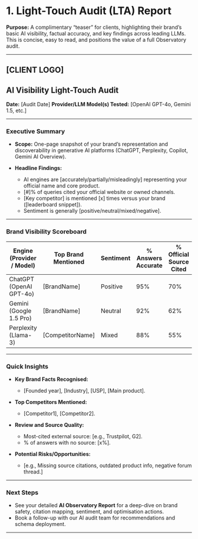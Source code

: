 # 1. Light-Touch Audit (LTA) Report

**Purpose:**
A complimentary “teaser” for clients, highlighting their brand’s basic AI visibility, factual accuracy, and key findings across leading LLMs. This is concise, easy to read, and positions the value of a full Observatory audit.

---

## \[CLIENT LOGO]

## AI Visibility Light-Touch Audit

**Date:** \[Audit Date]
**Provider/LLM Model(s) Tested:** \[OpenAI GPT-4o, Gemini 1.5, etc.]

---

### Executive Summary

* **Scope:** One-page snapshot of your brand’s representation and discoverability in generative AI platforms (ChatGPT, Perplexity, Copilot, Gemini AI Overview).
* **Headline Findings:**

  * AI engines are \[accurately/partially/misleadingly] representing your official name and core product.
  * \[#]% of queries cited your official website or owned channels.
  * \[Key competitor] is mentioned \[x] times versus your brand (\[leaderboard snippet]).
  * Sentiment is generally \[positive/neutral/mixed/negative].

---

### Brand Visibility Scoreboard

| Engine (Provider / Model) | Top Brand Mentioned | Sentiment | % Answers Accurate | % Official Source Cited |
| ------------------------- | ------------------- | --------- | ------------------ | ----------------------- |
| ChatGPT (OpenAI GPT-4o)   | \[BrandName]        | Positive  | 95%                | 70%                     |
| Gemini (Google 1.5 Pro)   | \[BrandName]        | Neutral   | 92%                | 62%                     |
| Perplexity (Llama-3)      | \[CompetitorName]   | Mixed     | 88%                | 55%                     |

---

### Quick Insights

* **Key Brand Facts Recognised:**

  * \[Founded year], \[Industry], \[USP], \[Main product].
* **Top Competitors Mentioned:**

  * \[Competitor1], \[Competitor2].
* **Review and Source Quality:**

  * Most-cited external source: \[e.g., Trustpilot, G2].
  * % of answers with no source: \[x%].
* **Potential Risks/Opportunities:**

  * \[e.g., Missing source citations, outdated product info, negative forum thread.]

---

### Next Steps

* See your detailed **AI Observatory Report** for a deep-dive on brand safety, citation mapping, sentiment, and optimisation actions.
* Book a follow-up with our AI audit team for recommendations and schema deployment.

---

